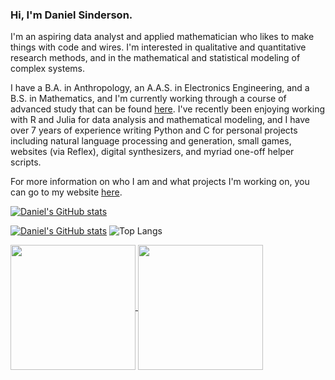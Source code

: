 ### Hi, I'm Daniel Sinderson.
I'm an aspiring data analyst and applied mathematician who likes to make things with code and wires. I'm interested in qualitative and quantitative research methods, and in the mathematical and statistical modeling of complex systems.

I have a B.A. in Anthropology, an A.A.S. in Electronics Engineering, and a B.S. in Mathematics, and I'm currently working through a course of advanced study that can be found [here](https://github.com/danielsinderson/DIY-Grad-School). I've recently been enjoying working with R and Julia for data analysis and mathematical modeling, and I have over 7 years of experience writing Python and C for personal projects including natural language processing and generation, small games, websites (via Reflex), digital synthesizers, and myriad one-off helper scripts.

For more information on who I am and what projects I'm working on, you can go to my website [here](https://workingtheory.reflex.run/).

[![Daniel's GitHub stats](https://github-readme-stats.vercel.app/api?username=danielsinderson)](https://github.com/danielsinderson/github-readme-stats&theme=dracula)

[![Daniel's GitHub stats]([https://github-readme-stats.vercel.app/api?username=danielsinderson)](https://github.com/anuraghazra/github-readme-stats](https://github-readme-stats.vercel.app/api/top-langs/?username=danielsinderson&hide=tex,html,makefile,objective-c,gap&langs_count=6&layout=compact&theme=dracula))
![Top Langs]([https://github-readme-stats.vercel.app/api/top-langs/?username=danielsinderson&hide=javascript,html](https://github-readme-stats.vercel.app/api/top-langs/?username=danielsinderson&hide=c,c++,python,r,julia,lean,javascript,makefile,objective-c,gap&langs_count=6&layout=compact&theme=dracula))

<a href="https://github.com/danielsinderson/github-readme-stats">
  <img height=200 align="center" src="https://github-readme-stats.vercel.app/api/top-langs/?username=danielsinderson&hide=tex,html,makefile,objective-c,gap&langs_count=6&layout=compact&theme=dracula" />
</a>

<a href="https://github.com/danielsinderson/github-readme-stats">
  <img height=200 align="center" src="https://github-readme-stats.vercel.app/api/top-langs/?username=danielsinderson&hide=c,c++,python,r,julia,lean,javascript,makefile,objective-c,gap&langs_count=6&layout=compact&theme=dracula" />
</a>

